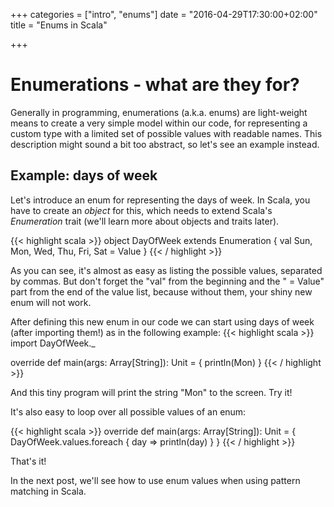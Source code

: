 +++
categories = ["intro", "enums"]
date = "2016-04-29T17:30:00+02:00"
title = "Enums in Scala"

+++

# Enumerations - what are they for?

Generally in programming, enumerations (a.k.a. enums)
are light-weight means to create a very simple model within our code, for
representing a custom type with a limited set of possible values with readable 
names.
This description might sound a bit too abstract, so 
let's see an example instead.

## Example: days of week

Let's introduce an enum for representing the days of week.
In Scala, you have to create an _object_ for this, which 
needs to extend Scala's _Enumeration_ trait (we'll learn more about objects 
and traits later).

{{< highlight scala >}}
object DayOfWeek extends Enumeration {
  val Sun, Mon, Wed, Thu, Fri, Sat = Value
}
{{< / highlight >}}

As you can see, it's almost as easy as listing the possible values,
separated by commas. But don't forget the "val" from the beginning and 
the " = Value" part from the end of the value list, because without them, 
your shiny new enum will not work.

After defining this new enum in our code
we can start using days of week (after importing them!) as in the
following example:
{{< highlight scala >}}
import DayOfWeek._

override def main(args: Array[String]): Unit = {
  println(Mon)
}
{{< / highlight >}}

And this tiny program will print the string "Mon" to the screen. Try it!

It's also easy to loop over all possible values of an enum:

{{< highlight scala >}}
override def main(args: Array[String]): Unit = {
  DayOfWeek.values.foreach { day => println(day) }
}
{{< / highlight >}}

That's it!

In the next post, we'll see how to use enum values when using pattern matching in Scala.


